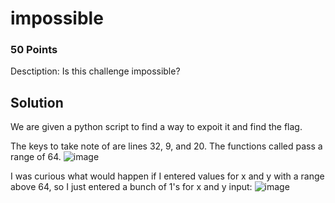 # impossible
### 50 Points
Desctiption: Is this challenge impossible?

## Solution
We are given a python script to find a way to expoit it and find the flag.

The keys to take note of are lines 32, 9, and 20. The functions called pass a range of 64.
![image](https://user-images.githubusercontent.com/28494055/235210976-38718268-01bc-4c92-bd78-9c1bbc59f638.png)

I was curious what would happen if I entered values for x and y with a range above 64, so I just entered a bunch of 1's for x and y input:
![image](https://user-images.githubusercontent.com/28494055/235211254-b12cf619-04aa-4310-a1b8-e5707d558492.png)

